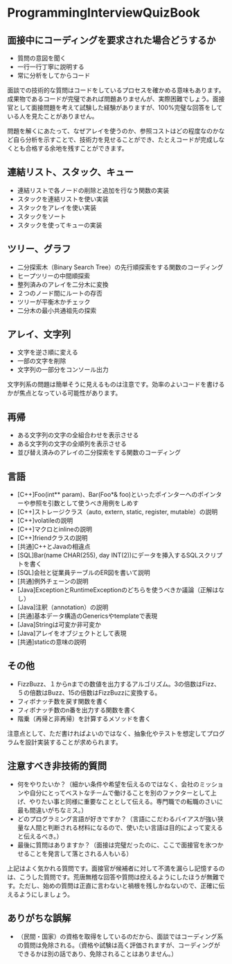 # ProgrammingInterviewQuizBook

面接中にコーディングを要求された場合どうするか
------

* 質問の意図を聞く
* 一行一行丁寧に説明する
* 常に分析をしてからコード

面談での技術的な質問はコードをしているプロセスを確かめる意味もあります。
成果物であるコードが完璧であれば問題ありませんが、実際困難でしょう。面接官として面接問題を考えて試験した経験がありますが、100%完璧な回答をしている人を見たことがありません。

問題を解くにあたって、なぜアレイを使うのか、参照コストはどの程度なのかなど自ら分析を示すことで、技術力を見せることができ、たとえコードが完成しなくとも合格する余地を残すことができます。

連結リスト、スタック、キュー
------
* 連結リストで各ノードの削除と追加を行なう関数の実装
* スタックを連結リストを使い実装
* スタックをアレイを使い実装
* スタックをソート
* スタックを使ってキューの実装

ツリー、グラフ
------
* 二分探索木（Binary Search Tree）の先行順探索をする関数のコーディング
* ヒープツリーの中間順探索
* 整列済みのアレイを二分木に変換
* ２つのノード間にルートの存否
* ツリーが平衡木かチェック
* 二分木の最小共通祖先の探索

アレイ、文字列
------
* 文字を逆さ順に変える
* 一部の文字を削除
* 文字列の一部分をコンソール出力

文字列系の問題は簡単そうに見えるものは注意です。効率のよいコードを書けるかが焦点となっている可能性があります。

再帰
------
* ある文字列の文字の全組合わせを表示させる
* ある文字列の文字の全順列を表示させる
* 並び替え済みのアレイの二分探索をする関数のコーディング

言語
------
* [C++]Foo(int** param)、Bar(Foo*& foo)といったポインターへのポインターや参照を引数として使うべき用例をしめす
* [C++]ストレージクラス（auto, extern, static, register, mutable）の説明
* [C++]volatileの説明
* [C++]マクロとinlineの説明
* [C++]friendクラスの説明
* [共通]C++とJavaの相違点
* [SQL]Bar(name CHAR(255), day INT(2))にデータを挿入するSQLスクリプトを書く
* [SQL]会社と従業員テーブルのER図を書いて説明
* [共通]例外チェーンの説明
* [Java]ExceptionとRuntimeExceptionのどちらを使うべきか議論（正解はなし）
* [Java]注釈（annotation）の説明
* [共通]基本データ構造のGenericsやtemplateで表現
* [Java]Stringは可変か非可変か
* [Java]アレイをオブジェクトとして表現
* [共通]staticの意味の説明

その他
-----
* FizzBuzz、１からnまでの数値を出力するアルゴリズム。3の倍数はFizz、５の倍数はBuzz、15の倍数はFizzBuzzに変換する。
* フィボナッチ数を戻す関数を書く
* フィボナッチ数のn番を出力する関数を書く
* 階乗（再帰と非再帰）を計算するメソッドを書く

注意点として、ただ書ければよいのではなく、抽象化やテストを想定してプログラムを設計実装することが求められます。

注意すべき非技術的質問
------
* 何をやりたいか？（細かい条件や希望を伝えるのではなく、会社のミッションや自分にとってベストなチームで働けることを別のファクターとして上げ、やりたい事と同様に重要なこととして伝える。専門職での転職のさいに最も間違いがちなミス。）
* どのプログラミング言語が好きですか？（言語にこだわるバイアスが強い狭量な人間と判断される材料になるので、使いたい言語は目的によって変えると伝えるべき。）
* 最後に質問はありますか？（面接は完璧だったのに、ここで面接官を氷つかせることを発言して落とされる人もいる）

上記はよく気かれる質問です。面接官が候補者に対して不満を漏らし記憶するのは、こうした質問です。荒唐無稽な回答や質問は控えるようにしたほうが無難です。ただし、始めの質問は正直に言わないと禍根を残しかねないので、正確に伝えるようにしましょう。

ありがちな誤解
------
* （民間・国家）の資格を取得をしているのだから、面談ではコーディング系の質問は免除される。（資格や試験は高く評価されますが、コーディングができるかは別の話であり、免除されることはありません。）
